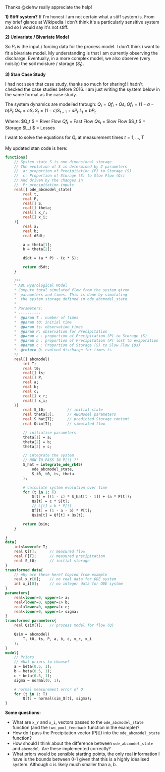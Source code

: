 Thanks @xiehw really appreciate the help!

**1) Stiff system?**
If I'm honest I am not certain what a stiff system is. From my brief glance at Wikipedia I don't think it's a particularly sensitive system and so I would say it's not stiff.

**2) Univariate / Bivariate Model**

So $P_t$ is the input / forcing data for the process model. I don't think i want to fit a bivariate model. My understanding is that I am currently observing the discharge. Eventually, in a more complex model, we also observe (very noisily) the soil moisture / storage ($S_t$).

**3) Stan Case Study**

I had not seen that case study, thanks so much for sharing! I hadn't checked the case studies before 2016. I am just writing the system below in the same format as the case study.

The system dynamics are modelled through:
$Q_t = Qf_t + Qs_t$
$Qf_t = (1-a-b) P_t$
$Qs_t = c S_t$
$S_t = (1-c) S_{t-1} + aP_t$
$L_t = bP_t$

Where:
$Q_t $ = River Flow
$Qf_t$ = Fast Flow
$Qs_t$ = Slow Flow
$S_t $ = Storage
$L_t $ = Losses

I want to solve the equations for $Q_{t}$ at measurement times $t = {1, ..., T}$

My updated stan code is here:

```stan
functions{
    // System state S is one dimensional storage
    // The evolution of S is determined by 2 parameters
    //  a: proportion of Precipitation (P) to Storage (S)
    //  c: Proportion of Storage (S) to Slow Flow (Qs)
    // And driven by the changes in
    //  P: precipitation inputs
    real[] ode_abcmodel_state(
        real t,
        real P,
        real[] S,
        real[] theta;
        real[] x_r;
        real[] x_i;
    ){
        real a;
        real b;
        real dSdt;

        a = theta[1];
        b = theta[2];

        dSdt = (a * P) - (c * S);

        return dSdt;
    }

    /**
    * ABC Hydrological Model
    * Compute total simulated flow from the system given
    *  parameters and times. This is done by simulating
    *  the system storage defined in ode_abcmodel_state
    *
    * Parameters:
    * ----------
    *  @param T : number of times
    *  @param t0: initial time
    *  @param ts: observation times
    *  @param P: observation for Precipitation
    *  @param a : proportion of Precipitation (P) to Storage (S)
    *  @param b : proportion of Precipitation (P) lost to evaporation
    *  @param c : Proportion of Storage (S) to Slow Flow (Qs)
    *  @return Q: evolved discharge for times ts
    */
    real[] abcmodel(
        int T;
        real t0;
        real[] ts;
        real[] P,
        real a;
        real b;
        real c;
        real[] x_r;
        real[] x_i;
    ){
        real S_t0;          // initial state
        real theta[3];      // ABCModel parameters
        real S_hat[T];      // predicted Storage content
        real Qsim[T];       // simulated flow

        // initialise parameters
        theta[1] = a;
        theta[2] = b;
        theta[3] = c;

        // integrate the system
        // HOW TO PASS IN P[t] ??
        S_hat = integrate_ode_rk45(
            ode_abcmodel_state,
            S_t0, t0, ts, theta
        );

        # calculate system evolution over time
        for (t in 1: T)
            S[t] = ((1 - c) * S_hat[t - 1]) + (a * P[t]);
            Qs[t] = c * S[t];
            // L[t] = b * P[t]
            Qf[t] = (1 - a - b) * P[t];
            Qsim[t] = Qf[t] + Qs[t];

        return Qsim;
    }

}
data{
    int<lower=0> T;
    real Q[T];      // measured flow
    real P[T];      // measured precipitation
    real S_t0;      // initial storage
}
transformed data{
    // Why are these here? Copied from example
    real x_r[0];    // no real data for ODE system
    int x_i[0];     // no integer data for ODE system
}
parameters{
    real<lower=0, upper=1> a;
    real<lower=0, upper=1> b;
    real<lower=0, upper=1> c;
    real<lower=0, upper=1> sigma;
}
transformed parameters{
    real Qsim[T];   // process model for flow (Q)

    Qsim = abcmodel(
        T, t0, ts, P, a, b, c, x_r, x_i
    );
}
model{
    // Priors
    // What priors to choose?
    a ~ beta(0.5, 1);
    b ~ beta(0.5, 1);
    c ~ beta(0.5, 1);
    sigma ~ normal(0, 1);

    # normal measurement error of Q
    for (t in 1: T)
        Q[t] ~ normal(sim_Q[t], sigma);
}
```

**Some questions:**
- What are `x_r` and `x_i`, vectors passed to the `ode_abcmodel_state` function (and the `two_pool_feedback` function in the example)?
- How do I pass the Precipitation vector (P[t]) into the `ode_abcmodel_state` function?
- How should I think about the difference between `ode_abcmodel_state` and `abcmodel`. Are these implemented correctly?
- What priors would be sensible starting points, the only real information I have is the bounds between 0-1 given that this is a highly idealised system. Although c is likely much smaller than a, b.
